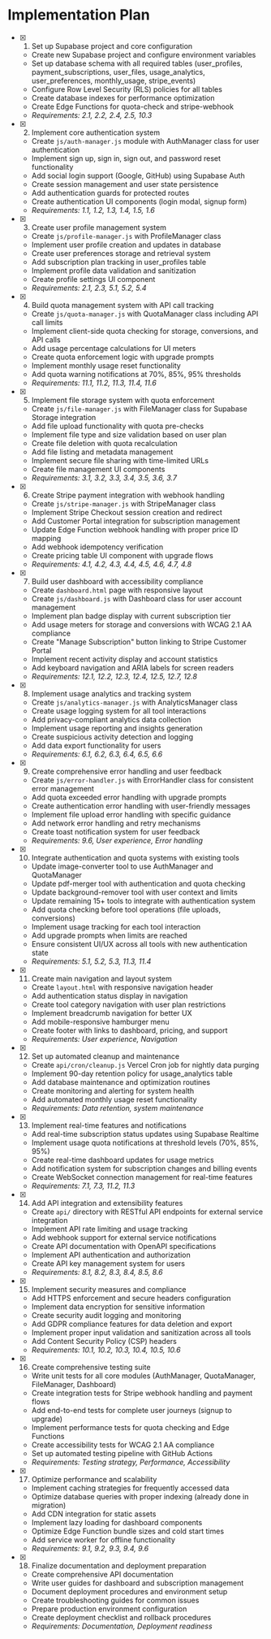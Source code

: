 # Implementation Plan

- [x] 1. Set up Supabase project and core configuration
  - Create new Supabase project and configure environment variables
  - Set up database schema with all required tables (user_profiles, payment_subscriptions, user_files, usage_analytics, user_preferences, monthly_usage, stripe_events)
  - Configure Row Level Security (RLS) policies for all tables
  - Create database indexes for performance optimization
  - Create Edge Functions for quota-check and stripe-webhook
  - _Requirements: 2.1, 2.2, 2.4, 2.5, 10.3_

- [x] 2. Implement core authentication system
  - Create `js/auth-manager.js` module with AuthManager class for user authentication
  - Implement sign up, sign in, sign out, and password reset functionality
  - Add social login support (Google, GitHub) using Supabase Auth
  - Create session management and user state persistence
  - Add authentication guards for protected routes
  - Create authentication UI components (login modal, signup form)
  - _Requirements: 1.1, 1.2, 1.3, 1.4, 1.5, 1.6_

- [x] 3. Create user profile management system
  - Create `js/profile-manager.js` with ProfileManager class
  - Implement user profile creation and updates in database
  - Create user preferences storage and retrieval system
  - Add subscription plan tracking in user_profiles table
  - Implement profile data validation and sanitization
  - Create profile settings UI component
  - _Requirements: 2.1, 2.3, 5.1, 5.2, 5.4_

- [x] 4. Build quota management system with API call tracking
  - Create `js/quota-manager.js` with QuotaManager class including API call limits
  - Implement client-side quota checking for storage, conversions, and API calls
  - Add usage percentage calculations for UI meters
  - Create quota enforcement logic with upgrade prompts
  - Implement monthly usage reset functionality
  - Add quota warning notifications at 70%, 85%, 95% thresholds
  - _Requirements: 11.1, 11.2, 11.3, 11.4, 11.6_

- [x] 5. Implement file storage system with quota enforcement
  - Create `js/file-manager.js` with FileManager class for Supabase Storage integration
  - Add file upload functionality with quota pre-checks
  - Implement file type and size validation based on user plan
  - Create file deletion with quota recalculation
  - Add file listing and metadata management
  - Implement secure file sharing with time-limited URLs
  - Create file management UI components
  - _Requirements: 3.1, 3.2, 3.3, 3.4, 3.5, 3.6, 3.7_

- [x] 6. Create Stripe payment integration with webhook handling
  - Create `js/stripe-manager.js` with StripeManager class
  - Implement Stripe Checkout session creation and redirect
  - Add Customer Portal integration for subscription management
  - Update Edge Function webhook handling with proper price ID mapping
  - Add webhook idempotency verification
  - Create pricing table UI component with upgrade flows
  - _Requirements: 4.1, 4.2, 4.3, 4.4, 4.5, 4.6, 4.7, 4.8_

- [x] 7. Build user dashboard with accessibility compliance
  - Create `dashboard.html` page with responsive layout
  - Create `js/dashboard.js` with Dashboard class for user account management
  - Implement plan badge display with current subscription tier
  - Add usage meters for storage and conversions with WCAG 2.1 AA compliance
  - Create "Manage Subscription" button linking to Stripe Customer Portal
  - Implement recent activity display and account statistics
  - Add keyboard navigation and ARIA labels for screen readers
  - _Requirements: 12.1, 12.2, 12.3, 12.4, 12.5, 12.7, 12.8_

- [x] 8. Implement usage analytics and tracking system
  - Create `js/analytics-manager.js` with AnalyticsManager class
  - Create usage logging system for all tool interactions
  - Add privacy-compliant analytics data collection
  - Implement usage reporting and insights generation
  - Create suspicious activity detection and logging
  - Add data export functionality for users
  - _Requirements: 6.1, 6.2, 6.3, 6.4, 6.5, 6.6_

- [x] 9. Create comprehensive error handling and user feedback
  - Create `js/error-handler.js` with ErrorHandler class for consistent error management
  - Add quota exceeded error handling with upgrade prompts
  - Create authentication error handling with user-friendly messages
  - Implement file upload error handling with specific guidance
  - Add network error handling and retry mechanisms
  - Create toast notification system for user feedback
  - _Requirements: 9.6, User experience, Error handling_

- [x] 10. Integrate authentication and quota systems with existing tools
  - Update image-converter tool to use AuthManager and QuotaManager
  - Update pdf-merger tool with authentication and quota checking
  - Update background-remover tool with user context and limits
  - Update remaining 15+ tools to integrate with authentication system
  - Add quota checking before tool operations (file uploads, conversions)
  - Implement usage tracking for each tool interaction
  - Add upgrade prompts when limits are reached
  - Ensure consistent UI/UX across all tools with new authentication state
  - _Requirements: 5.1, 5.2, 5.3, 11.3, 11.4_

- [x] 11. Create main navigation and layout system
  - Create `layout.html` with responsive navigation header
  - Add authentication status display in navigation
  - Create tool category navigation with user plan restrictions
  - Implement breadcrumb navigation for better UX
  - Add mobile-responsive hamburger menu
  - Create footer with links to dashboard, pricing, and support
  - _Requirements: User experience, Navigation_

- [x] 12. Set up automated cleanup and maintenance
  - Create `api/cron/cleanup.js` Vercel Cron job for nightly data purging
  - Implement 90-day retention policy for usage_analytics table
  - Add database maintenance and optimization routines
  - Create monitoring and alerting for system health
  - Add automated monthly usage reset functionality
  - _Requirements: Data retention, system maintenance_

- [x] 13. Implement real-time features and notifications
  - Add real-time subscription status updates using Supabase Realtime
  - Implement usage quota notifications at threshold levels (70%, 85%, 95%)
  - Create real-time dashboard updates for usage metrics
  - Add notification system for subscription changes and billing events
  - Create WebSocket connection management for real-time features
  - _Requirements: 7.1, 7.3, 11.2, 11.3_

- [x] 14. Add API integration and extensibility features
  - Create `api/` directory with RESTful API endpoints for external service integration
  - Implement API rate limiting and usage tracking
  - Add webhook support for external service notifications
  - Create API documentation with OpenAPI specifications
  - Implement API authentication and authorization
  - Create API key management system for users
  - _Requirements: 8.1, 8.2, 8.3, 8.4, 8.5, 8.6_

- [x] 15. Implement security measures and compliance
  - Add HTTPS enforcement and secure headers configuration
  - Implement data encryption for sensitive information
  - Create security audit logging and monitoring
  - Add GDPR compliance features for data deletion and export
  - Implement proper input validation and sanitization across all tools
  - Add Content Security Policy (CSP) headers
  - _Requirements: 10.1, 10.2, 10.3, 10.4, 10.5, 10.6_

- [x] 16. Create comprehensive testing suite
  - Write unit tests for all core modules (AuthManager, QuotaManager, FileManager, Dashboard)
  - Create integration tests for Stripe webhook handling and payment flows
  - Add end-to-end tests for complete user journeys (signup to upgrade)
  - Implement performance tests for quota checking and Edge Functions
  - Create accessibility tests for WCAG 2.1 AA compliance
  - Set up automated testing pipeline with GitHub Actions
  - _Requirements: Testing strategy, Performance, Accessibility_

- [x] 17. Optimize performance and scalability
  - Implement caching strategies for frequently accessed data
  - Optimize database queries with proper indexing (already done in migration)
  - Add CDN integration for static assets
  - Implement lazy loading for dashboard components
  - Optimize Edge Function bundle sizes and cold start times
  - Add service worker for offline functionality
  - _Requirements: 9.1, 9.2, 9.3, 9.4, 9.6_

- [x] 18. Finalize documentation and deployment preparation
  - Create comprehensive API documentation
  - Write user guides for dashboard and subscription management
  - Document deployment procedures and environment setup
  - Create troubleshooting guides for common issues
  - Prepare production environment configuration
  - Create deployment checklist and rollback procedures
  - _Requirements: Documentation, Deployment readiness_